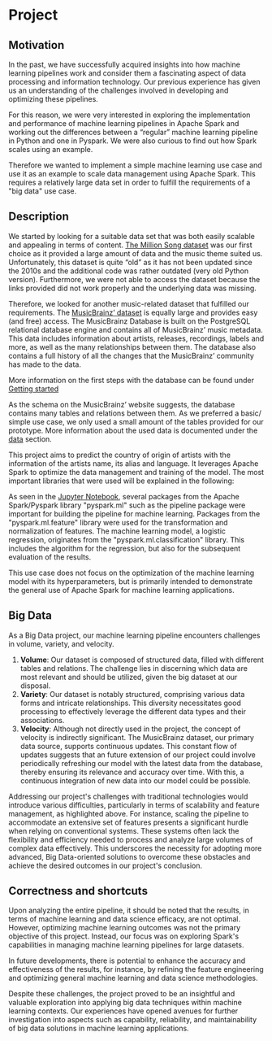 # Project

## Motivation

In the past, we have successfully acquired insights into how machine learning pipelines work and consider them a fascinating aspect of data processing and information technology. Our previous experience has given us an understanding of the challenges involved in developing and optimizing these pipelines.

For this reason, we were very interested in exploring the implementation and performance of machine learning pipelines in Apache Spark and working out the differences between a “regular” machine learning pipeline in Python and one in Pyspark. We were also curious to find out how Spark scales using an example.

Therefore we wanted to implement a simple machine learning use case and use it as an example to scale data management using Apache Spark. This requires a relatively large data set in order to fulfill the requirements of a "big data" use case.

## Description

We started by looking for a suitable data set that was both easily scalable and appealing in terms of content. [The Million Song dataset](http://millionsongdataset.com/) was our first choice as it provided a large amount of data and the music theme suited us. Unfortunately, this dataset is quite “old” as it has not been updated since the 2010s and the additional code was rather outdated (very old Python version). Furthermore, we were not able to access the dataset because the links provided did not work properly and the underlying data was missing.

Therefore, we looked for another music-related dataset that fulfilled our requirements. The [MusicBrainz’ dataset](https://musicbrainz.org/doc/MusicBrainz_Database) is equally large and provides easy (and free) access. The MusicBrainz Database is built on the PostgreSQL relational database engine and contains all of MusicBrainz’ music metadata. This data includes information about artists, releases, recordings, labels and more, as well as the many relationships between them. The database also contains a full history of all the changes that the MusicBrainz’ community has made to the data.

More information on the first steps with the database can be found under [Getting started](./getting-started.md) 

As the schema on the MusicBrainz’ website suggests, the database contains many tables and relations between them. As we preferred a basic/ simple use case, we only used a small amount of the tables provided for our prototype. More information about the used data is documented under the [data](./data.md) section.

This project aims to predict the country of origin of artists with the information of the artists name, its alias and language. It leverages Apache Spark to optimize the data management and training of the model. The most important libraries that were used will be explained in the following:

As seen in the [Jupyter Notebook](../notebooks/spark.ipynb), several packages from the Apache Spark/Pyspark library "pyspark.ml" such as the pipeline package were important for building the pipeline for machine learning. Packages from the "pyspark.ml.feature" library were used for the transformation and normalization of features. The machine learning model, a logistic regression, originates from the "pyspark.ml.classification" library. This includes the algorithm for the regression, but also for the subsequent evaluation of the results.

This use case does not focus on the optimization of the machine learning model with its hyperparameters, but is primarily intended to demonstrate the general use of Apache Spark for machine learning applications.

## Big Data

As a Big Data project, our machine learning pipeline encounters challenges in volume, variety, and velocity. 

1. **Volume**: Our dataset is composed of structured data, filled with different tables and relations. The challenge lies in discerning which data are most relevant and should be utilized, given the big dataset at our disposal.
2. **Variety**: Our dataset is notably structured, comprising various data forms and intricate relationships. This diversity necessitates good processing to effectively leverage the different data types and their associations.
3. **Velocity**: Although not directly used in the project, the concept of velocity is indirectly significant. The MusicBrainz dataset, our primary data source, supports continuous updates. This constant flow of updates suggests that an future extension of our project could involve periodically refreshing our model with the latest data from the database, thereby ensuring its relevance and accuracy over time. With this, a continuous integration of new data into our model could be possible.

Addressing our project's challenges with traditional technologies would introduce various difficulties, particularly in terms of scalability and feature management, as highlighted above. For instance, scaling the pipeline to accommodate an extensive set of features presents a significant hurdle when relying on conventional systems. These systems often lack the flexibility and efficiency needed to process and analyze large volumes of complex data effectively. This underscores the necessity for adopting more advanced, Big Data-oriented solutions to overcome these obstacles and achieve the desired outcomes in our project's conclusion.

## Correctness and shortcuts

Upon analyzing the entire pipeline, it should be noted that the results, in terms of machine learning and data science efficacy, are not optimal. However, optimizing machine learning outcomes was not the primary objective of this project. Instead, our focus was on exploring Spark's capabilities in managing machine learning pipelines for large datasets.

In future developments, there is potential to enhance the accuracy and effectiveness of the results, for instance, by refining the feature engineering and optimizing general machine learning and data science methodologies.

Despite these challenges, the project proved to be an insightful and valuable exploration into applying big data techniques within machine learning contexts. Our experiences have opened avenues for further investigation into aspects such as capability, reliability, and maintainability of big data solutions in machine learning applications.
